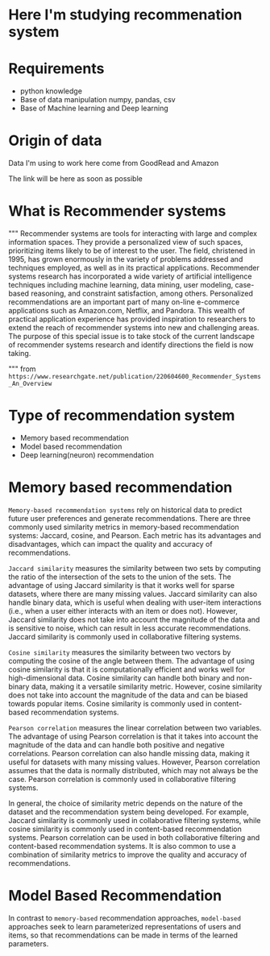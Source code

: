
# Here I'm studying recommenation system 

# Requirements 

- python knowledge 
- Base of data manipulation numpy, pandas, csv
- Base of Machine learning and Deep learning 

# Origin of data

Data I'm using to work here come from GoodRead and Amazon 

The link will be here as soon as possible

# What is Recommender systems

"""
Recommender systems are tools for interacting with large and complex information spaces. They provide a personalized view of such spaces, prioritizing items likely to be of interest to the user. The field, christened in 1995, has grown enormously in the variety of problems addressed and techniques employed, as well as in its practical applications. Recommender systems research has incorporated a wide variety of artificial intelligence techniques including machine learning, data mining, user modeling, case-based reasoning, and constraint satisfaction, among others. Personalized recommendations are an important part of many on-line e-commerce applications such as Amazon.com, Netflix, and Pandora. This wealth of practical application experience has provided inspiration to researchers to extend the reach of recommender systems into new and challenging areas. The purpose of this special issue is to take stock of the current landscape of recommender systems research and identify directions the field is now taking.

""" from `https://www.researchgate.net/publication/220604600_Recommender_Systems_An_Overview`
# Type of recommendation system
  - Memory based recommendation 
  - Model based recommendation
  - Deep learning(neuron) recommendation

# Memory based recommendation 

`Memory-based recommendation systems` rely on historical data to predict future user preferences and generate recommendations. There are three commonly used similarity metrics in memory-based recommendation systems: Jaccard, cosine, and Pearson. Each metric has its advantages and disadvantages, which can impact the quality and accuracy of recommendations.

`Jaccard similarity` measures the similarity between two sets by computing the ratio of the intersection of the sets to the union of the sets. The advantage of using Jaccard similarity is that it works well for sparse datasets, where there are many missing values. Jaccard similarity can also handle binary data, which is useful when dealing with user-item interactions (i.e., when a user either interacts with an item or does not). However, Jaccard similarity does not take into account the magnitude of the data and is sensitive to noise, which can result in less accurate recommendations. Jaccard similarity is commonly used in collaborative filtering systems.

`Cosine similarity` measures the similarity between two vectors by computing the cosine of the angle between them. The advantage of using cosine similarity is that it is computationally efficient and works well for high-dimensional data. Cosine similarity can handle both binary and non-binary data, making it a versatile similarity metric. However, cosine similarity does not take into account the magnitude of the data and can be biased towards popular items. Cosine similarity is commonly used in content-based recommendation systems.

`Pearson correlation` measures the linear correlation between two variables. The advantage of using Pearson correlation is that it takes into account the magnitude of the data and can handle both positive and negative correlations. Pearson correlation can also handle missing data, making it useful for datasets with many missing values. However, Pearson correlation assumes that the data is normally distributed, which may not always be the case. Pearson correlation is commonly used in collaborative filtering systems.

In general, the choice of similarity metric depends on the nature of the dataset and the recommendation system being developed. For example, Jaccard similarity is commonly used in collaborative filtering systems, while cosine similarity is commonly used in content-based recommendation systems. Pearson correlation can be used in both collaborative filtering and content-based recommendation systems. It is also common to use a combination of similarity metrics to improve the quality and accuracy of recommendations.

# Model Based Recommendation

In contrast to `memory-based` recommendation approaches, `model-based` approaches seek to learn parameterized representations of users and items, so that recommendations can be made in terms of the learned parameters.
